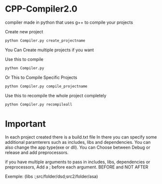 # CPP-Compiler2.0
compiler made in python that uses g++ to compile your projects

Create new project
``` python
python Compiler.py create_projectname
```

You Can Create multiple projects if you want

Use this to compile
```python 
python Compiler.py
```

Or This to Compile Specific Projects
```python
python Compiler.py compile_projectname
```


Use this to recompile the whole project completely
```python
python Compiler.py recompileall
```


# Important
In each project created there is a build.txt file
In there you can specify some additional paramterers such as includes, libs and dependencies. You can also change the app type(exe or dll). You can Choose between Debug or release and add preprocessors.

if you have multiple arguments to pass in includes, libs, dependencies or preprocessors, Add a ; before each argument. BEFORE and NOT AFTER

Exemple: (libs :;src/folder/dsd;src2/folder/asa)



